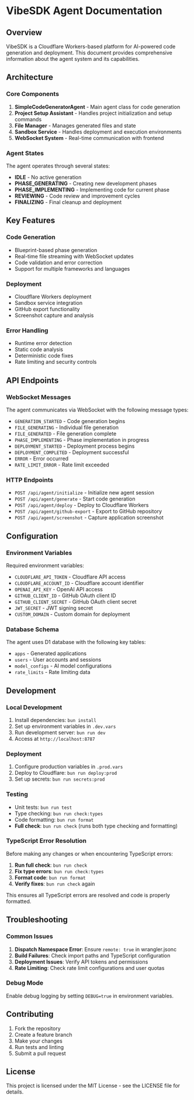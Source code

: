 # VibeSDK Agent Documentation

## Overview

VibeSDK is a Cloudflare Workers-based platform for AI-powered code generation and deployment. This document provides comprehensive information about the agent system and its capabilities.

## Architecture

### Core Components

1. **SimpleCodeGeneratorAgent** - Main agent class for code generation
2. **Project Setup Assistant** - Handles project initialization and setup commands
3. **File Manager** - Manages generated files and state
4. **Sandbox Service** - Handles deployment and execution environments
5. **WebSocket System** - Real-time communication with frontend

### Agent States

The agent operates through several states:

- **IDLE** - No active generation
- **PHASE_GENERATING** - Creating new development phases
- **PHASE_IMPLEMENTING** - Implementing code for current phase
- **REVIEWING** - Code review and improvement cycles
- **FINALIZING** - Final cleanup and deployment

## Key Features

### Code Generation
- Blueprint-based phase generation
- Real-time file streaming with WebSocket updates
- Code validation and error correction
- Support for multiple frameworks and languages

### Deployment
- Cloudflare Workers deployment
- Sandbox service integration
- GitHub export functionality
- Screenshot capture and analysis

### Error Handling
- Runtime error detection
- Static code analysis
- Deterministic code fixes
- Rate limiting and security controls

## API Endpoints

### WebSocket Messages

The agent communicates via WebSocket with the following message types:

- `GENERATION_STARTED` - Code generation begins
- `FILE_GENERATING` - Individual file generation
- `FILE_GENERATED` - File generation complete
- `PHASE_IMPLEMENTING` - Phase implementation in progress
- `DEPLOYMENT_STARTED` - Deployment process begins
- `DEPLOYMENT_COMPLETED` - Deployment successful
- `ERROR` - Error occurred
- `RATE_LIMIT_ERROR` - Rate limit exceeded

### HTTP Endpoints

- `POST /api/agent/initialize` - Initialize new agent session
- `POST /api/agent/generate` - Start code generation
- `POST /api/agent/deploy` - Deploy to Cloudflare Workers
- `POST /api/agent/github-export` - Export to GitHub repository
- `POST /api/agent/screenshot` - Capture application screenshot

## Configuration

### Environment Variables

Required environment variables:

- `CLOUDFLARE_API_TOKEN` - Cloudflare API access
- `CLOUDFLARE_ACCOUNT_ID` - Cloudflare account identifier
- `OPENAI_API_KEY` - OpenAI API access
- `GITHUB_CLIENT_ID` - GitHub OAuth client ID
- `GITHUB_CLIENT_SECRET` - GitHub OAuth client secret
- `JWT_SECRET` - JWT signing secret
- `CUSTOM_DOMAIN` - Custom domain for deployment

### Database Schema

The agent uses D1 database with the following key tables:

- `apps` - Generated applications
- `users` - User accounts and sessions
- `model_configs` - AI model configurations
- `rate_limits` - Rate limiting data

## Development

### Local Development

1. Install dependencies: `bun install`
2. Set up environment variables in `.dev.vars`
3. Run development server: `bun run dev`
4. Access at `http://localhost:8787`

### Deployment

1. Configure production variables in `.prod.vars`
2. Deploy to Cloudflare: `bun run deploy:prod`
3. Set up secrets: `bun run secrets:prod`

### Testing

- Unit tests: `bun run test`
- Type checking: `bun run check:types`
- Code formatting: `bun run format`
- **Full check**: `bun run check` (runs both type checking and formatting)

### TypeScript Error Resolution

Before making any changes or when encountering TypeScript errors:

1. **Run full check**: `bun run check`
2. **Fix type errors**: `bun run check:types`
3. **Format code**: `bun run format`
4. **Verify fixes**: `bun run check` again

This ensures all TypeScript errors are resolved and code is properly formatted.

## Troubleshooting

### Common Issues

1. **Dispatch Namespace Error**: Ensure `remote: true` in wrangler.jsonc
2. **Build Failures**: Check import paths and TypeScript configuration
3. **Deployment Issues**: Verify API tokens and permissions
4. **Rate Limiting**: Check rate limit configurations and user quotas

### Debug Mode

Enable debug logging by setting `DEBUG=true` in environment variables.

## Contributing

1. Fork the repository
2. Create a feature branch
3. Make your changes
4. Run tests and linting
5. Submit a pull request

## License

This project is licensed under the MIT License - see the LICENSE file for details.
